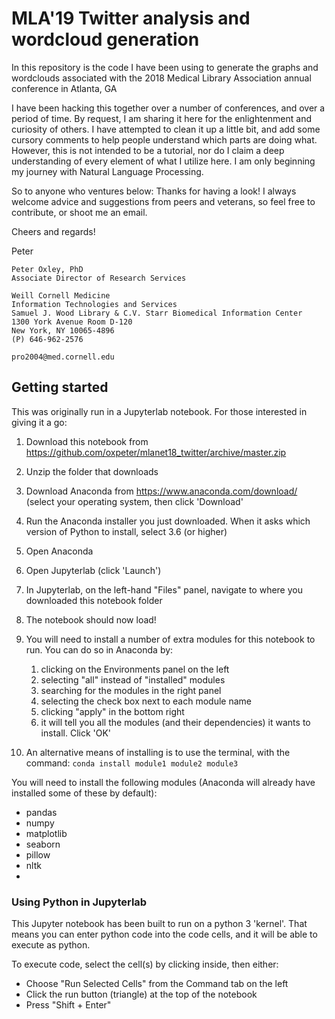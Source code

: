 # MLA'19 Twitter analysis and wordcloud generation
In this repository is the code I have been using to generate the graphs and wordclouds associated with the 2018 Medical Library Association annual conference in Atlanta, GA

I have been hacking this together over a number of conferences, and over a period of time. By request, I am sharing it here for the enlightenment and curiosity of others. I have attempted to clean it up a little bit, and add some cursory comments to help people understand which parts are doing what. However, this is not intended to be a tutorial, nor do I claim a deep understanding of every element of what I utilize here. I am only beginning my journey with Natural Language Processing. 

So to anyone who ventures below: Thanks for having a look! I always welcome advice and suggestions from peers and veterans, so feel free to contribute, or shoot me an email. 

Cheers and regards!

Peter

```
Peter Oxley, PhD
Associate Director of Research Services

Weill Cornell Medicine
Information Technologies and Services
Samuel J. Wood Library & C.V. Starr Biomedical Information Center
1300 York Avenue Room D-120
New York, NY 10065-4896
(P) 646-962-2576
 
pro2004@med.cornell.edu
```

## Getting started
This was originally run in a Jupyterlab notebook. For those interested in giving it a go:

1. Download this notebook from https://github.com/oxpeter/mlanet18_twitter/archive/master.zip

2. Unzip the folder that downloads

1. Download Anaconda from https://www.anaconda.com/download/ (select your operating system, then click 'Download'

2. Run the Anaconda installer you just downloaded. When it asks which version of Python to install, select 3.6 (or higher)

3. Open Anaconda

4. Open Jupyterlab (click 'Launch')

5. In Jupyterlab, on the left-hand "Files" panel, navigate to where you downloaded this notebook folder

6. The notebook should now load!

7. You will need to install a number of extra modules for this notebook to run. You can do so in Anaconda by: 
    1. clicking on the Environments panel on the left
    2. selecting "all" instead of "installed" modules
    3. searching for the modules in the right panel 
    4. selecting the check box next to each module name
    5. clicking "apply" in the bottom right
    6. it will tell you all the modules (and their dependencies) it wants to install. Click 'OK'
    
8. An alternative means of installing is to use the terminal, with the command:
    ```conda install module1 module2 module3```
    
You will need to install the following modules (Anaconda will already have installed some of these by default):

* pandas
* numpy
* matplotlib
* seaborn
* pillow
* nltk
* 

### Using Python in Jupyterlab
This Jupyter notebook has been built to run on a python 3 'kernel'. That means you can enter python code into the code cells, and it will be able to execute as python.

To execute code, select the cell(s) by clicking inside, then either:

* Choose "Run Selected Cells" from the Command tab on the left
* Click the run button (triangle) at the top of the notebook
* Press "Shift + Enter"
